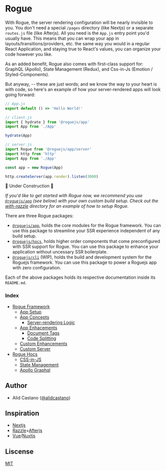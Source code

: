 # Rogue

With Rogue, the server rendering configuration will be nearly invisible to you. You don't need a special `/pages` directory (like Nextjs) or a separate `routes.js` file (like Afterjs). All you need is the `App.js` entry point you'd usually have. This means that you can wrap your app in layouts/transitions/providers, etc. the same way you would in a regular React Application, and staying true to React's values, you can organize your code however you like.

As an added benefit, Rogue also comes with first-class support for: GraphQL (Apollo), State Management (Redux), and Css-in-Js (Emotion / Styled-Components).

But anyway, -- these are just words; and we know the way to your heart is with code, so here's an example of how your server-rendered apps will look going forward:

```js
// App.js
export default () => 'Hello World!'

// client.js
import { hydrate } from '@roguejs/app'
import App from './App'

hydrate(App)

// server.js
import Rogue from '@roguejs/app/server'
import http from 'http'
import App from './App'

const app = new Rogue(App)

http.createServer(app.render).listen(3000)
```

🚧 Under Construction 🚧

*If you'd like to get started with Rogue now, we recommend you use [`@roguejs/app`](https://github.com/alidcastano/rogue.js/tree/master/packages/rogue-app) (see below) with your own custom build setup. Check out the [with-razzle](https://github.com/alidcastano/rogue.js/tree/master/examples/with-razzle) directory for an example of how to setup Rogue.*

There are three Rogue packages: 

- [`@roguejs/app`](https://github.com/alidcastano/rogue.js/tree/master/packages/rogue-app), holds the core modules for the Rogue framework. You can use this package to streamline your SSR experience independent of any build setup.
- [`@roguejs/hocs`](https://github.com/alidcastano/rogue.js/tree/master/packages/rogue-hocs), holds
higher order components that come preconfigured with SSR support for Rogue. You can use this package to enhance your application without uncessary SSR boilerplate.
- [`@roguejs/cli`](https://github.com/alidcastano/rogue.js/tree/master/packages/rogue-cli) (WIP), holds the build and development system for the Roguejs framework. You can use this package to power a Roguejs app with zero configuration.

Each of the above packages holds its respective documentation inside its `README.md`.

### Index

- [Rogue Framework](https://github.com/alidcastano/rogue.js/tree/master/packages/rogue-app)
  - [App Setup](https://github.com/alidcastano/rogue.js/tree/master/packages/rogue-app#app-setup)
  - [App Concepts](https://github.com/alidcastano/rogue.js/tree/master/packages/rogue-app#app-concepts)
    - [Server-rendering Logic](https://github.com/alidcastano/rogue.js/tree/master/packages/rogue-app#server-rendering-logic)
  - [App Enhacements](https://github.com/alidcastano/rogue.js/tree/master/packages/rogue-app#app-enhancements)
    - [Document Tags](https://github.com/alidcastano/rogue.js/tree/master/packages/rogue-app#document-tags)
    - [Code Splitting](https://github.com/alidcastano/rogue.js/tree/master/packages/rogue-app#document-tags)
  - [Custom Enhancements](https://github.com/alidcastano/rogue.js/tree/master/packages/rogue-app#custom-enhancements)
  - [Custom Server](https://github.com/alidcastano/rogue.js/tree/master/packages/rogue-app#custom-server)
- [Rogue Hocs](https://github.com/alidcastano/rogue.js/tree/master/packages/rogue-hocs)
  - [CSS-in-JS](https://github.com/alidcastano/rogue.js/tree/master/packages/rogue-hocs#css-in-js)
  - [State Management](https://github.com/alidcastano/rogue.js/tree/master/packages/rogue-hocs#state-management)
  - [Apollo Graphql](https://github.com/alidcastano/rogue.js/tree/master/packages/rogue-hocs#apollo-graphql)

## Author

- Alid Castano ([@alidcastano](https://twitter.com/alidcastano))

## Inspiration

- [Nextjs](https://github.com/zeit/next.js/)
- [Razzle](https://github.com/jaredpalmer/razzle)+[Afterjs](https://github.com/jaredpalmer/after.js)
- [Vue](https://github.com/vuejs/vue)/[Nuxtjs](https://github.com/nuxt/nuxt.js)

## Liscense

[MIT](/LICENSE.md)
